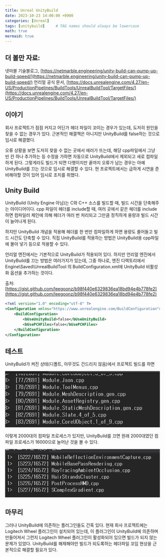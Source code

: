 ```yaml
---
title: Unreal UnityBuild
date: 2023-10-23 14:00:00 +0900
categories: [Unreal]
tags: [unitybuild]     # TAG names should always be lowercase
math: true
mermaid: true
---
```

## 더 볼만 자료:

넷마블 기술블로그, [https://netmarble.engineering/unity-build-can-pump-up-build-speed/](https://netmarble.engineering/unity-build-can-pump-up-build-speed/)
언리얼 공식 문서, [https://docs.unrealengine.com/4.27/en-US/ProductionPipelines/BuildTools/UnrealBuildTool/TargetFiles/](https://docs.unrealengine.com/4.27/en-US/ProductionPipelines/BuildTools/UnrealBuildTool/TargetFiles/)

## 이야기

회사 프로젝트가 점점 커지고 어딘가 헤더 파일이 꼬이는 경우가 있는데, 도저히 원인을 찾을 수 없는 경우가 있다. 근본적인 해결책은 아니지만 UnityBuild를 false하는 것으로 임시로 해결했다.

오류 상황을 보면 도저히 찾을 수 없는 곳에서 에러가 뜨는데, 해당 cpp파일에서 그냥 빈 칸 하나 추가하는 등 수정을 가하면 자동으로 UnityBuild에서 제외되고 새로 컴파일하게 된다. 그렇게라도 빌드가 되면 다행이지만 끝까지 오류가 남는 경우는 아예 UnityBuild를 끄는 것으로 임시로 해결할 수 있다. 현 프로젝트에서는 급하게 시연을 준비해야할 것이 있어 임시로 조치를 취했다.

## Unity Build

UnityBuild (Unity Engine 아님)는 C와 C++ 소스를 빌드할 때, 빌드 시간을 단축해주는 아이디어이다. cpp 파일이 헤더를 include할 때, 여러 곳에서 같은 헤더를 include하면 컴파일러 체인에 의해 헤더가 여러 번 처리되고 그만큼 정직하게 용량과 빌드 시간이 늘어나게 된다.

하지만 UnityBuild 개념을 적용해 헤더를 한 번만 컴파일하게 하면 용량도 줄어들고 빌드 시간도 단축할 수 있다. 직접 UnityBuild를 적용하는 방법은 UnityBuild용 cpp파일에 몰아 넣기 등으로 적용할 수 있다.

언리얼 엔진에서는 기본적으로 UnityBuild가 적용되어 있다. 하지만 언리얼 엔진에서 UnityBuild를 끄는 방법은 여러가지가 있는데, 그중 하나로, 엔진 디렉토리에서 Engine\Saved\UnrealBuildTool 의 BuildConfiguration.xml에 UnityBuild 비활성화 옵션을 추가하는 것이다.

출처: [https://gist.github.com/leegoonz/b98f440e6329836ea18bd94e4b778fe2](https://gist.github.com/leegoonz/b98f440e6329836ea18bd94e4b778fe2)

```xml
<?xml version="1.0" encoding="utf-8" ?>
<Configuration xmlns="https://www.unrealengine.com/BuildConfiguration">
	<BuildConfiguration>
		<bUseUnityBuild>false</bUseUnityBuild>
		<bUsePCHFiles>false</bUsePCHFiles>
	</BuildConfiguration>
</Configuration>
```

## 테스트

UnityBuild가 켜진 상태(디폴트, 아무것도 건드리지 않음)에서 프로젝트 빌드를 하면

![Untitled](/assets/UnityBuild/Before.png)

이렇게 2000대의 컴파일 프로세스가 있지만, UnityBuild를 끄면 원래 2000대였던 컴파일 프로세스가 16000으로 늘어난 것을 볼 수 있다.

![Untitled](/assets/UnityBuild/After.png)

## 마무리

그러나 UnityBuild에 의존하는 플러그인들도 간혹 있다. 현재 회사 프로젝트에는 Logitech Wheel 플러그인이 설치되어 있는데, 이 플러그인이 UnityBuild에 의존하며 만들어져서 그런지 Logitech Wheel 플러그인이 활성화되어 있으면 빌드가 되지 않는 문제가 있었다. UnityBuild를 해제해야만 빌드가 되도록하는 헤더파일 꼬임 현상을 근본적으로 해결할 필요가 있다.